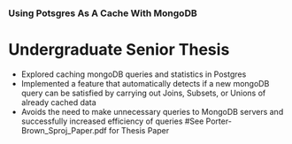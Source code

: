 ### Using Potsgres As A Cache With MongoDB
# Undergraduate Senior Thesis
* Explored caching mongoDB queries and statistics in Postgres
* Implemented a feature that automatically detects if a new mongoDB query can be satisfied by carrying out Joins, Subsets, or Unions of already cached data
* Avoids the need to make unnecessary queries to MongoDB servers and successfully increased efficiency of queries
#See Porter-Brown_Sproj_Paper.pdf for Thesis Paper
